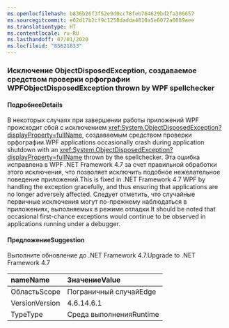 ```yaml
---
ms.openlocfilehash: b836b26f3f52e9d0cc78feb764629bd2fa306657
ms.sourcegitcommit: e02d17b2cf9c1258dadda4810a5e6072a0089aee
ms.translationtype: HT
ms.contentlocale: ru-RU
ms.lasthandoff: 07/01/2020
ms.locfileid: "85621833"
---
```

### <a name="objectdisposedexception-thrown-by-wpf-spellchecker"></a><span data-ttu-id="5adc0-101">Исключение ObjectDisposedException, создаваемое средством проверки орфографии WPF</span><span class="sxs-lookup"><span data-stu-id="5adc0-101">ObjectDisposedException thrown by WPF spellchecker</span></span>

#### <a name="details"></a><span data-ttu-id="5adc0-102">Подробнее</span><span class="sxs-lookup"><span data-stu-id="5adc0-102">Details</span></span>

<span data-ttu-id="5adc0-103">В некоторых случаях при завершении работы приложений WPF происходит сбой с исключением <xref:System.ObjectDisposedException?displayProperty=fullName>, создаваемым средством проверки орфографии.</span><span class="sxs-lookup"><span data-stu-id="5adc0-103">WPF applications occasionally crash during application shutdown with an <xref:System.ObjectDisposedException?displayProperty=fullName> thrown by the spellchecker.</span></span> <span data-ttu-id="5adc0-104">Эта ошибка исправлена в WPF .NET Framework 4.7 за счет правильной обработки этого исключения, что позволяет исключить подобное нежелательное поведение приложений.</span><span class="sxs-lookup"><span data-stu-id="5adc0-104">This is fixed in .NET Framework 4.7 WPF by handling the exception gracefully, and thus ensuring that applications are no longer adversely affected.</span></span> <span data-ttu-id="5adc0-105">Следует отметить, что случайные первичные исключения могут по-прежнему наблюдаться в приложениях, выполняемых в режиме отладки.</span><span class="sxs-lookup"><span data-stu-id="5adc0-105">It should be noted that occasional first-chance exceptions would continue to be observed in applications running under a debugger.</span></span>

#### <a name="suggestion"></a><span data-ttu-id="5adc0-106">Предложение</span><span class="sxs-lookup"><span data-stu-id="5adc0-106">Suggestion</span></span>

<span data-ttu-id="5adc0-107">Выполните обновление до .NET Framework 4.7.</span><span class="sxs-lookup"><span data-stu-id="5adc0-107">Upgrade to .NET Framework 4.7</span></span>

| <span data-ttu-id="5adc0-108">name</span><span class="sxs-lookup"><span data-stu-id="5adc0-108">Name</span></span>    | <span data-ttu-id="5adc0-109">Значение</span><span class="sxs-lookup"><span data-stu-id="5adc0-109">Value</span></span>       |
|:--------|:------------|
| <span data-ttu-id="5adc0-110">Область</span><span class="sxs-lookup"><span data-stu-id="5adc0-110">Scope</span></span>   |<span data-ttu-id="5adc0-111">Пограничный случай</span><span class="sxs-lookup"><span data-stu-id="5adc0-111">Edge</span></span>|
|<span data-ttu-id="5adc0-112">Version</span><span class="sxs-lookup"><span data-stu-id="5adc0-112">Version</span></span>|<span data-ttu-id="5adc0-113">4.6.1</span><span class="sxs-lookup"><span data-stu-id="5adc0-113">4.6.1</span></span>|
|<span data-ttu-id="5adc0-114">Type</span><span class="sxs-lookup"><span data-stu-id="5adc0-114">Type</span></span>|<span data-ttu-id="5adc0-115">Среда выполнения</span><span class="sxs-lookup"><span data-stu-id="5adc0-115">Runtime</span></span>|
